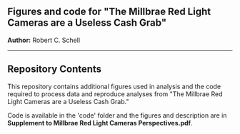 Figures and code for "The Millbrae Red Light Cameras are a Useless Cash Grab"
------------

__Author:__ Robert C. Schell


---

Repository Contents
------------

This repository contains additional figures used in analysis and the code required to process data and reproduce analyses from "The Millbrae Red Light Cameras are a Useless Cash Grab."

Code is available in the 'code' folder and the figures and description are in <b>Supplement to Millbrae Red Light Cameras Perspectives.pdf</b>.
